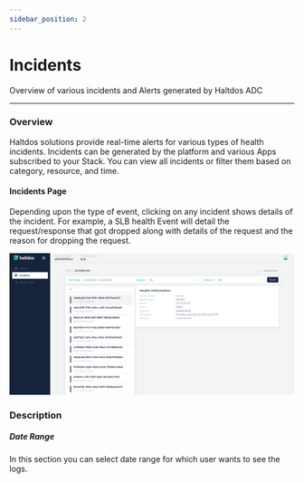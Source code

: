 ```yaml
---
sidebar_position: 2
---
```


# Incidents
Overview of various incidents and Alerts generated by Haltdos ADC

---

### Overview

Haltdos solutions provide real-time alerts for various types of health incidents. Incidents can be generated by the platform and various Apps subscribed to your Stack. You can view all incidents or filter them based on category, resource, and time.

#### Incidents Page

Depending upon the type of event, clicking on any incident shows details of the incident. For example, a SLB health Event will detail the request/response that got dropped along with details of the request and the reason for dropping the request.

![Event](/img/adc/v2/incidentevent.png)

### Description

##### **Date Range**

In this section you can select date range for which user wants to see the logs.

